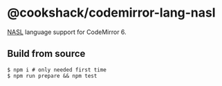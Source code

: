 # @cookshack/codemirror-lang-nasl

[NASL](https://github.com/greenbone/openvas-scanner/tree/main/doc/manual/nasl) language support for CodeMirror 6.

## Build from source

```
$ npm i # only needed first time
$ npm run prepare && npm test
```
